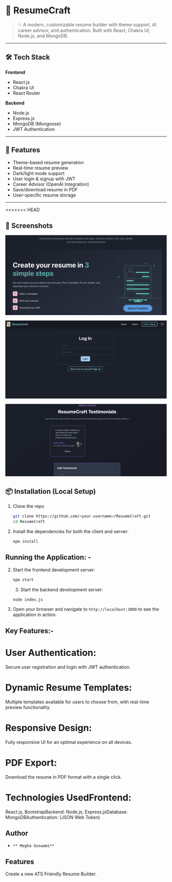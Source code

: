 
# 📄 ResumeCraft

> ✨ A modern, customizable resume builder with theme support, AI career advisor, and authentication. Built with React, Chakra UI, Node.js, and MongoDB.

---

## 🛠️ Tech Stack

**Frontend**
- React.js  
- Chakra UI  
- React Router  

**Backend**
- Node.js  
- Express.js  
- MongoDB (Mongoose)  
- JWT Authentication  

---

## 🔐 Features

-  Theme-based resume generation  
-  Real-time resume preview  
-  Dark/light mode support   
- User login & signup with JWT 
- Career Advisor (OpenAI Integration) 
- Save/download resume in PDF  
- User-specific resume storage  

---

<<<<<<< HEAD
## 📸 Screenshots


![Home Page](./screenshots/img2.png)


![Login](./screenshots/img1.png)


![About](./screenshots/img3.png)





## 📦 Installation (Local Setup)

1. Clone the repo
   ```bash
   git clone https://github.com/<your-username>/ResumeCraft.git
   cd ResumeCraft

2. Install the dependencies for both the client and server:
   ```bash
   npm install
   ```

## Running the Application: -

2. Start the frontend development server:
   ```bash
   npm start
   ```

   3. Start the backend development server:
   ```bash
   node index.js
   ```

4. Open your browser and navigate to `http://localhost:3000` to see the application in action.



## Key Features:- 

# User Authentication: 
Secure user registration and login with JWT authentication.

# Dynamic Resume Templates:
Multiple templates available for users to choose from, with real-time preview functionality.

# Responsive Design: 
Fully responsive UI for an optimal experience on all devices.

# PDF Export: 
Download the resume in PDF format with a single click.

# Technologies UsedFrontend: 
React.js, BootstrapBackend: Node.js, Express.jsDatabase: MongoDBAuthentication:  (JSON Web Token)


## Author
-     ** Megha Goswami**

## Features

Create a new ATS Friendly Resume Builder.



  

